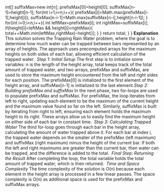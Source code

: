 int[] suffixMax=new int[n];
prefixMax[0]=height[0];
suffixMax[n-1]=height[n-1];
for(int i=1;i<n;i++){
prefixMax[i]=Math.max(prefixMax[i-1],height[i]);
suffixMax[n-i-1]=Math.max(suffixMax[n-i],height[n-i-1]);
}
for(int i=0;i<n;i++){
int leftMax=prefixMax[i];
int rightMax=suffixMax[i];
if(height[i]<leftMax && height[i]<rightMax){
total+=Math.min(leftMax,rightMax)-height[i];
}
}
return total;
}
}
**Explanation**
This solution solves the Trapping Rain Water problem, where the goal is to determine how much water can be trapped between bars represented by an array of heights. The approach uses precomputed arrays for the maximum heights on both sides of each bar, allowing efficient calculation of the trapped water.
​
*Step 1: Initial Setup*
The first step is to initialize some variables: n is the length of the height array, total keeps track of the total amount of trapped water, and two arrays, prefixMax and suffixMax, are used to store the maximum height encountered from the left and right sides for each position. The prefixMax[0] is initialized to the first element of the height array, and suffixMax[n-1] is initialized to the last element.
​
*Step 2: Building prefixMax and suffixMax*
In the next phase, two for-loops are used to populate prefixMax and suffixMax. For prefixMax, the loop iterates from left to right, updating each element to be the maximum of the current height and the maximum value found so far on the left. Similarly, suffixMax is built by iterating from right to left, ensuring each element holds the maximum height to its right. These arrays allow us to easily find the maximum height on either side of each bar in constant time.
​
*Step 3: Calculating Trapped Water*
The third for-loop goes through each bar in the height array, calculating the amount of water trapped above it. For each bar at index i, the trapped water depends on the smaller of the prefixMax (left maximum) and suffixMax (right maximum) minus the height of the current bar. If both the left and right maximums are greater than the current bar, then water can be trapped, and the difference is added to the total.
​
*Final Step: Returning the Result*
After completing the loop, the total variable holds the total amount of trapped water, which is then returned.
​
*Time and Space Complexity*
The time complexity of the solution is O(n) because each element in the height array is processed in a few linear passes. The space complexity is O(n) as additional space is used for the prefixMax and suffixMax arrays.